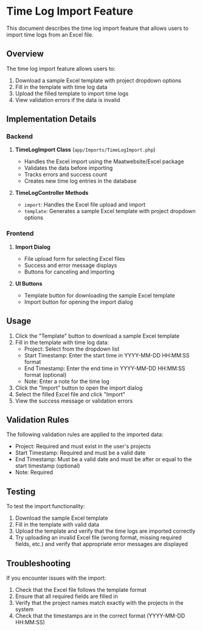 # Time Log Import Feature

This document describes the time log import feature that allows users to import time logs from an Excel file.

## Overview

The time log import feature allows users to:
1. Download a sample Excel template with project dropdown options
2. Fill in the template with time log data
3. Upload the filled template to import time logs
4. View validation errors if the data is invalid

## Implementation Details

### Backend

1. **TimeLogImport Class** (`app/Imports/TimeLogImport.php`)
   - Handles the Excel import using the Maatwebsite/Excel package
   - Validates the data before importing
   - Tracks errors and success count
   - Creates new time log entries in the database

2. **TimeLogController Methods**
   - `import`: Handles the Excel file upload and import
   - `template`: Generates a sample Excel template with project dropdown options

### Frontend

1. **Import Dialog**
   - File upload form for selecting Excel files
   - Success and error message displays
   - Buttons for canceling and importing

2. **UI Buttons**
   - Template button for downloading the sample Excel template
   - Import button for opening the import dialog

## Usage

1. Click the "Template" button to download a sample Excel template
2. Fill in the template with time log data:
   - Project: Select from the dropdown list
   - Start Timestamp: Enter the start time in YYYY-MM-DD HH:MM:SS format
   - End Timestamp: Enter the end time in YYYY-MM-DD HH:MM:SS format (optional)
   - Note: Enter a note for the time log
3. Click the "Import" button to open the import dialog
4. Select the filled Excel file and click "Import"
5. View the success message or validation errors

## Validation Rules

The following validation rules are applied to the imported data:
- Project: Required and must exist in the user's projects
- Start Timestamp: Required and must be a valid date
- End Timestamp: Must be a valid date and must be after or equal to the start timestamp (optional)
- Note: Required

## Testing

To test the import functionality:
1. Download the sample Excel template
2. Fill in the template with valid data
3. Upload the template and verify that the time logs are imported correctly
4. Try uploading an invalid Excel file (wrong format, missing required fields, etc.) and verify that appropriate error messages are displayed

## Troubleshooting

If you encounter issues with the import:
1. Check that the Excel file follows the template format
2. Ensure that all required fields are filled in
3. Verify that the project names match exactly with the projects in the system
4. Check that the timestamps are in the correct format (YYYY-MM-DD HH:MM:SS)
